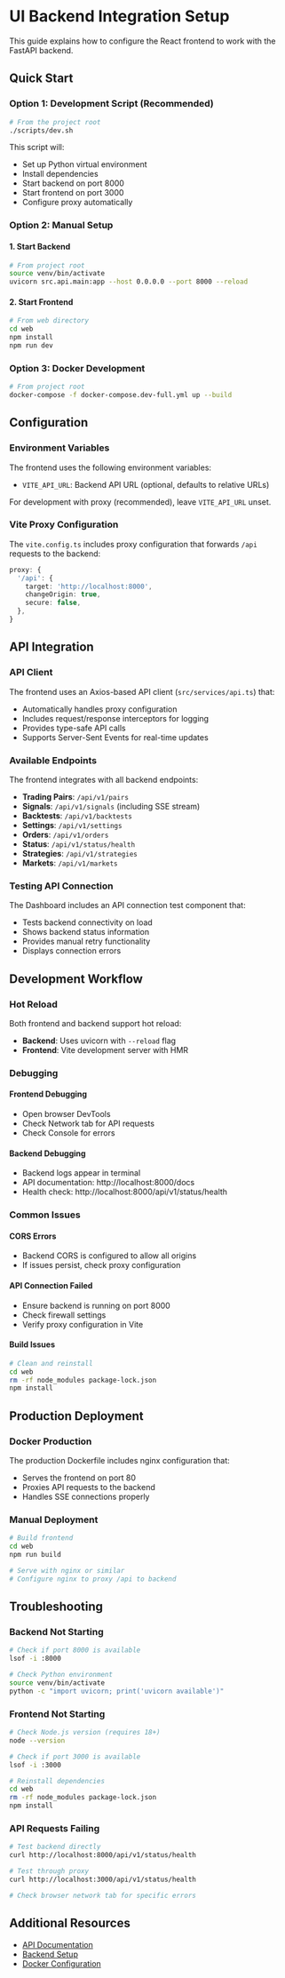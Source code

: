 # UI Backend Integration Setup

This guide explains how to configure the React frontend to work with the FastAPI backend.

## Quick Start

### Option 1: Development Script (Recommended)
```bash
# From the project root
./scripts/dev.sh
```

This script will:
- Set up Python virtual environment
- Install dependencies
- Start backend on port 8000
- Start frontend on port 3000
- Configure proxy automatically

### Option 2: Manual Setup

#### 1. Start Backend
```bash
# From project root
source venv/bin/activate
uvicorn src.api.main:app --host 0.0.0.0 --port 8000 --reload
```

#### 2. Start Frontend
```bash
# From web directory
cd web
npm install
npm run dev
```

### Option 3: Docker Development
```bash
# From project root
docker-compose -f docker-compose.dev-full.yml up --build
```

## Configuration

### Environment Variables

The frontend uses the following environment variables:

- `VITE_API_URL`: Backend API URL (optional, defaults to relative URLs)

For development with proxy (recommended), leave `VITE_API_URL` unset.

### Vite Proxy Configuration

The `vite.config.ts` includes proxy configuration that forwards `/api` requests to the backend:

```typescript
proxy: {
  '/api': {
    target: 'http://localhost:8000',
    changeOrigin: true,
    secure: false,
  },
}
```

## API Integration

### API Client

The frontend uses an Axios-based API client (`src/services/api.ts`) that:

- Automatically handles proxy configuration
- Includes request/response interceptors for logging
- Provides type-safe API calls
- Supports Server-Sent Events for real-time updates

### Available Endpoints

The frontend integrates with all backend endpoints:

- **Trading Pairs**: `/api/v1/pairs`
- **Signals**: `/api/v1/signals` (including SSE stream)
- **Backtests**: `/api/v1/backtests`
- **Settings**: `/api/v1/settings`
- **Orders**: `/api/v1/orders`
- **Status**: `/api/v1/status/health`
- **Strategies**: `/api/v1/strategies`
- **Markets**: `/api/v1/markets`

### Testing API Connection

The Dashboard includes an API connection test component that:

- Tests backend connectivity on load
- Shows backend status information
- Provides manual retry functionality
- Displays connection errors

## Development Workflow

### Hot Reload

Both frontend and backend support hot reload:

- **Backend**: Uses uvicorn with `--reload` flag
- **Frontend**: Vite development server with HMR

### Debugging

#### Frontend Debugging
- Open browser DevTools
- Check Network tab for API requests
- Check Console for errors

#### Backend Debugging
- Backend logs appear in terminal
- API documentation: http://localhost:8000/docs
- Health check: http://localhost:8000/api/v1/status/health

### Common Issues

#### CORS Errors
- Backend CORS is configured to allow all origins
- If issues persist, check proxy configuration

#### API Connection Failed
- Ensure backend is running on port 8000
- Check firewall settings
- Verify proxy configuration in Vite

#### Build Issues
```bash
# Clean and reinstall
cd web
rm -rf node_modules package-lock.json
npm install
```

## Production Deployment

### Docker Production
The production Dockerfile includes nginx configuration that:

- Serves the frontend on port 80
- Proxies API requests to the backend
- Handles SSE connections properly

### Manual Deployment
```bash
# Build frontend
cd web
npm run build

# Serve with nginx or similar
# Configure nginx to proxy /api to backend
```

## Troubleshooting

### Backend Not Starting
```bash
# Check if port 8000 is available
lsof -i :8000

# Check Python environment
source venv/bin/activate
python -c "import uvicorn; print('uvicorn available')"
```

### Frontend Not Starting
```bash
# Check Node.js version (requires 18+)
node --version

# Check if port 3000 is available
lsof -i :3000

# Reinstall dependencies
cd web
rm -rf node_modules package-lock.json
npm install
```

### API Requests Failing
```bash
# Test backend directly
curl http://localhost:8000/api/v1/status/health

# Test through proxy
curl http://localhost:3000/api/v1/status/health

# Check browser network tab for specific errors
```

## Additional Resources

- [API Documentation](../API.md)
- [Backend Setup](../README.md)
- [Docker Configuration](../INFRASTRUCTURE.md)

